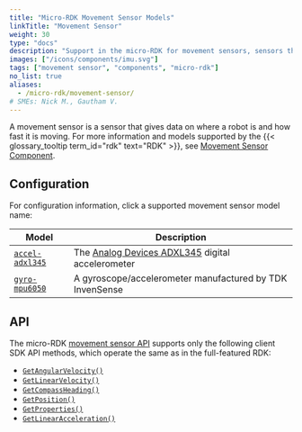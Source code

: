 ```yaml
---
title: "Micro-RDK Movement Sensor Models"
linkTitle: "Movement Sensor"
weight: 30
type: "docs"
description: "Support in the micro-RDK for movement sensors, sensors that measure location, kinematic data, or both."
images: ["/icons/components/imu.svg"]
tags: ["movement sensor", "components", "micro-rdk"]
no_list: true
aliases:
  - /micro-rdk/movement-sensor/
# SMEs: Nick M., Gautham V.
---
```


A movement sensor is a sensor that gives data on where a robot is and how fast it is moving.
For more information and models supported by the {{< glossary_tooltip term_id="rdk" text="RDK" >}}, see [Movement Sensor Component](/platform/build/configure/components/movement-sensor/).

## Configuration

For configuration information, click a supported movement sensor model name:

<!-- prettier-ignore -->
| Model |Description |
| ----- | ---------- |
| [`accel-adxl345`](accel-adxl345/) | The [Analog Devices ADXL345](https://www.analog.com/en/products/adxl345.html) digital accelerometer |
| [`gyro-mpu6050`](gyro-mpu6050/) | A gyroscope/accelerometer manufactured by TDK InvenSense |

## API

The micro-RDK [movement sensor API](/platform/build/configure/components/movement-sensor/#api) supports only the following client SDK API methods, which operate the same as in the full-featured RDK:

- [`GetAngularVelocity()`](/platform/build/configure/components/movement-sensor/#getangularvelocity)
- [`GetLinearVelocity()`](/platform/build/configure/components/movement-sensor/#getlinearvelocity)
- [`GetCompassHeading()`](/platform/build/configure/components/movement-sensor/#getcompassheading)
- [`GetPosition()`](/platform/build/configure/components/movement-sensor/#getposition)
- [`GetProperties()`](/platform/build/configure/components/movement-sensor/#getproperties)
- [`GetLinearAcceleration()`](/platform/build/configure/components/movement-sensor/#getlinearacceleration)
